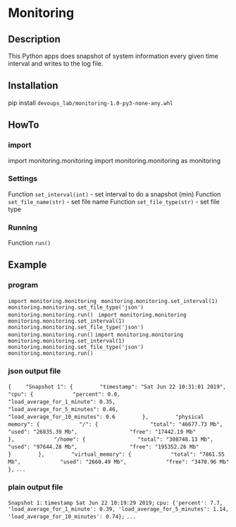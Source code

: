 # Monitoring

## Description

This Python apps does snapshot of system information every given time interval and  writes to the log file.

## Installation

pip install `devoups_lab/monitoring-1.0-py3-none-any.whl`

## HowTo

### import

import monitoring.monitoring
import monitoring.monitoring as monitoring

### Settings
Function `set_interval(int)` - set interval to do a snapshot (min)
Function `set_file_name(str)` - set file name
Function `set_file_type(str)` - set file type

### Running

Function `run()`

## Example

### program

`import monitoring.monitoring `
`monitoring.monitoring.set_interval(1) `
`monitoring.monitoring.set_file_type('json') `
`monitoring.monitoring.run() `
`import monitoring.monitoring`
`monitoring.monitoring.set_interval(1)`
`monitoring.monitoring.set_file_type('json')`
`monitoring.monitoring.run()`
`import monitoring.monitoring`
`monitoring.monitoring.set_interval(1)`
`monitoring.monitoring.set_file_type('json')`
`monitoring.monitoring.run()`

### json output file

`{`
`    "Snapshot 1": {`
`        "timestamp": "Sat Jun 22 10:31:01 2019",`
`        "cpu": {`
`            "percent": 0.0,`
`            "load_average_for_1_minute": 0.35,`
`            "load_average_for_5_minutes": 0.46,`
`            "load_average_for_10_minutes": 0.6`
`        },`
`        "physical memory": {`
`            "/": {`
`                "total": "46677.73 Mb",`
`                "used": "26835.39 Mb",`
`                "free": "17442.19 Mb"`
`            },`
`            "/home": {`
`                "total": "308748.13 Mb",`
`                "used": "97644.28 Mb",`
`                "free": "195352.26 Mb"`
`            }`
`        },`
`        "virtual_memory": {`
`            "total": "7861.55 Mb",`
`            "used": "2660.49 Mb",`
`            "free": "3470.96 Mb"`
`        },`
`...`

### plain output file

`Snapshot 1:`
`timestamp Sat Jun 22 10:19:29 2019;`
`cpu: {'percent': 7.7, 'load_average_for_1_minute': 0.39, 'load_average_for_5_minutes': 1.14, 'load_average_for_10_minutes': 0.74};`
`...`
